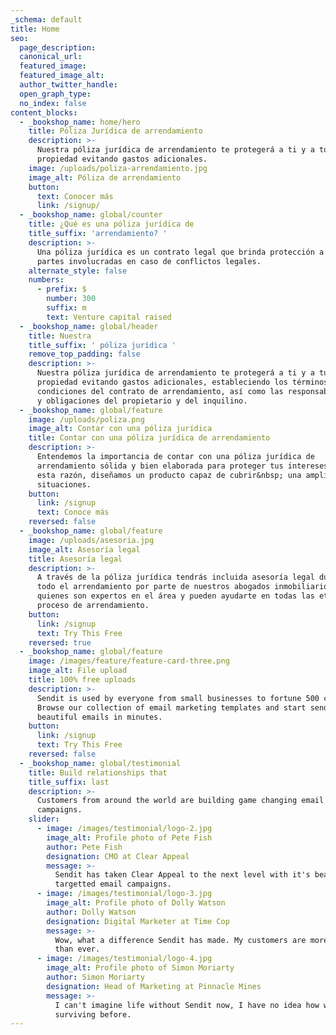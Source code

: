 ```yaml
---
_schema: default
title: Home
seo:
  page_description:
  canonical_url:
  featured_image:
  featured_image_alt:
  author_twitter_handle:
  open_graph_type:
  no_index: false
content_blocks:
  - _bookshop_name: home/hero
    title: Póliza Jurídica de arrendamiento
    description: >-
      Nuestra póliza jurídica de arrendamiento te protegerá a ti y a tu
      propiedad evitando gastos adicionales.
    image: /uploads/poliza-arrendamiento.jpg
    image_alt: Póliza de arrendamiento
    button:
      text: Conocer más
      link: /signup/
  - _bookshop_name: global/counter
    title: ¿Qué es una póliza jurídica de
    title_suffix: 'arrendamiento? '
    description: >-
      Una póliza jurídica es un contrato legal que brinda protección a las
      partes involucradas en caso de conflictos legales.
    alternate_style: false
    numbers:
      - prefix: $
        number: 300
        suffix: m
        text: Venture capital raised
  - _bookshop_name: global/header
    title: Nuestra
    title_suffix: ' póliza jurídica '
    remove_top_padding: false
    description: >-
      Nuestra póliza jurídica de arrendamiento te protegerá a ti y a tu
      propiedad evitando gastos adicionales, estableciendo los términos y
      condiciones del contrato de arrendamiento, así como las responsabilidades
      y obligaciones del propietario y del inquilino.
  - _bookshop_name: global/feature
    image: /uploads/poliza.png
    image_alt: Contar con una póliza jurídica
    title: Contar con una póliza jurídica de arrendamiento
    description: >-
      Entendemos la importancia de contar con una póliza jurídica de
      arrendamiento sólida y bien elaborada para proteger tus intereses. Por
      esta razón, diseñamos un producto capaz de cubrir&nbsp; una amplia gama de
      situaciones.
    button:
      link: /signup
      text: Conoce más
    reversed: false
  - _bookshop_name: global/feature
    image: /uploads/asesoria.jpg
    image_alt: Asesoría legal
    title: Asesoría legal
    description: >-
      A través de la póliza jurídica tendrás incluida asesoría legal durante
      todo el arrendamiento por parte de nuestros abogados inmobiliarios,
      quienes son expertos en el área y pueden ayudarte en todas las etapas del
      proceso de arrendamiento.
    button:
      link: /signup
      text: Try This Free
    reversed: true
  - _bookshop_name: global/feature
    image: /images/feature/feature-card-three.png
    image_alt: File upload
    title: 100% free uploads
    description: >-
      Sendit is used by everyone from small businesses to fortune 500 companies.
      Browse our collection of email marketing templates and start sending
      beautiful emails in minutes.
    button:
      link: /signup
      text: Try This Free
    reversed: false
  - _bookshop_name: global/testimonial
    title: Build relationships that
    title_suffix: last
    description: >-
      Customers from around the world are building game changing email marketing
      campaigns.
    slider:
      - image: /images/testimonial/logo-2.jpg
        image_alt: Profile photo of Pete Fish
        author: Pete Fish
        designation: CMO at Clear Appeal
        message: >-
          Sendit has taken Clear Appeal to the next level with it's beautiful
          targetted email campaigns.
      - image: /images/testimonial/logo-3.jpg
        image_alt: Profile photo of Dolly Watson
        author: Dolly Watson
        designation: Digital Marketer at Time Cop
        message: >-
          Wow, what a difference Sendit has made. My customers are more engaged
          than ever.
      - image: /images/testimonial/logo-4.jpg
        image_alt: Profile photo of Simon Moriarty
        author: Simon Moriarty
        designation: Head of Marketing at Pinnacle Mines
        message: >-
          I can't imagine life without Sendit now, I have no idea how we were
          surviving before.
---
```

